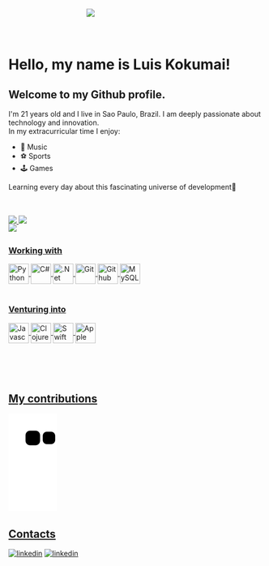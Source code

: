<img align="right" width="350px" style="margin-top:-20px" src="https://user-images.githubusercontent.com/85628972/162859946-2ee21fc2-b17b-4b12-9e5d-798aeaf2ba6d.png">

</br>
</br>

# Hello, my name is Luis Kokumai!
## Welcome to my Github profile.

I'm 21 years old and I live in Sao Paulo, Brazil. I am deeply passionate about technology and innovation.    
In my extracurricular time I enjoy:
- 🎵 Music
- ⚽ Sports 
- 🕹️ Games  

Learning every day about this fascinating universe of development💙

</br>
</br>

<div>
<a href="https://github.com/KokumaiLuis">
<img height="160em" src="https://github-readme-stats.vercel.app/api/top-langs/?username=KokumaiLuis&layout=compact&langs_count=7&theme=dracula"/>
<img height="160em" src="https://github-readme-stats.vercel.app/api?username=KokumaiLuis&show_icons=true&theme=dracula&include_all_commits=true&count_private=true"/>
</div>
  
</br>

<img align="left" width="300px" style="margin-top:-20px" src="https://user-images.githubusercontent.com/85628972/162866000-cb9191c2-5c41-414d-b09b-e932ad764764.png">


<h3 align="left"> Working with </h3>
<img align="center" src="https://cdn.jsdelivr.net/gh/devicons/devicon/icons/python/python-original.svg" width="40" height="40" title = "Python"/> <img align="center" src="https://cdn.jsdelivr.net/gh/devicons/devicon/icons/csharp/csharp-original.svg" width="40" height="40" title = "C#"/> <img align="center" src="https://cdn.jsdelivr.net/gh/devicons/devicon/icons/dotnetcore/dotnetcore-original.svg" width="40" height="40" title = ".Net"/> <img align="center" src="https://cdn.jsdelivr.net/gh/devicons/devicon/icons/git/git-original.svg" width="40" height="40" title = "Git"/> <img align="center" src="https://cdn.jsdelivr.net/gh/devicons/devicon/icons/github/github-original.svg" width="40" height="40" title = "Github"/> <img align="center" src="https://cdn.jsdelivr.net/gh/devicons/devicon/icons/mysql/mysql-original.svg" width="40" height="40" title = "MySQL"/>

</br>
</br>

<h3 align="left"> Venturing into </h3>
<img align="center" src="https://cdn.jsdelivr.net/gh/devicons/devicon/icons/javascript/javascript-plain.svg" width="40" height="40" title = "Javascript"/> <img align="center" src="https://cdn.jsdelivr.net/gh/devicons/devicon/icons/clojure/clojure-original.svg" width="40" height="40" title = "Clojure"/> <img align="center" src="https://cdn.jsdelivr.net/gh/devicons/devicon/icons/swift/swift-original.svg" width="40" height="40" title = "Swift"/> <img align="center" src="https://cdn.jsdelivr.net/gh/devicons/devicon/icons/apple/apple-original.svg" width="40" height="40" title = "Apple Ecosystem"/> 

</br>
</br>
</br>
</br>
</br>

##  My contributions
![Snake animation](https://github.com/kokumailuis/kokumailuis/blob/output/github-contribution-grid-snake.svg)

##  Contacts
<div dsplay="inline-block">
  <a href="https://www.linkedin.com/in/luiskokumai/">
    <img width="30px" src="https://cdn-icons-png.flaticon.com/512/207/207084.png?" alt="linkedin" style="vertical-align:top;"></a>
  <a href="mailto:lgkokumai@gmail.com">
    <img width="30px" src="https://cdn-icons-png.flaticon.com/512/888/888853.png?" alt="linkedin" style="vertical-align:top;"></a>
</div>
